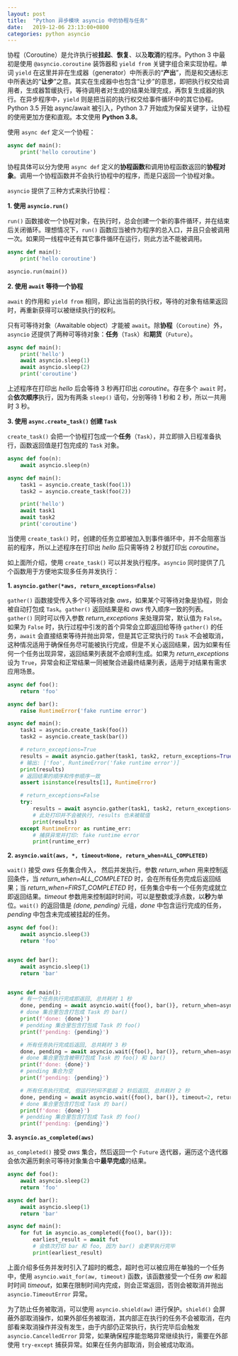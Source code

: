 ```yaml
---
layout: post
title:  "Python 异步模块 asyncio 中的协程与任务"
date:   2019-12-06 23:13:00+0800
categories: python asyncio
---
```

协程（Coroutine）是允许执行被**挂起**、**恢复**、以及**取消**的程序。Python 3 中最初是使用 `@asyncio.coroutine` 装饰器和 `yield from` 关键字组合来实现协程。单词 `yield` 在这里并非在生成器（generator）中所表示的“**产出**”，而是和交通标志中所表达的“**让步**”之意。其实在生成器中也包含“让步”的意思，即把执行权交给调用者，生成器暂缓执行，等待调用者对生成的结果处理完成，再恢复生成器的执行。在异步程序中，`yield` 则是把当前的执行权交给事件循环中的其它协程。Python 3.5 开始 async/await 被引入，Python 3.7 开始成为保留关键字，让协程的使用更加方便和直观。本文使用 **Python 3.8**。

使用 `async def` 定义一个协程：

```python
async def main():
    print('hello coroutine')
```

协程具体可以分为使用 `async def` 定义的**协程函数**和调用协程函数返回的**协程对象**。调用一个协程函数并不会执行协程中的程序，而是只返回一个协程对象。

`asyncio` 提供了三种方式来执行协程：

**1. 使用 `asyncio.run()`**

`run()` 函数接收一个协程对象，在执行时，总会创建一个新的事件循环，并在结束后关闭循环。理想情况下，`run()` 函数应当被作为程序的总入口，并且只会被调用一次。如果同一线程中还有其它事件循环在运行，则此方法不能被调用。

```python
async def main():
    print('hello coroutine')

asyncio.run(main())
```

**2. 使用 `await` 等待一个协程**

`await` 的作用和 `yield from` 相同，即让出当前的执行权，等待的对象有结果返回时，再重新获得可以被继续执行的权利。

只有可等待对象（Awaitable object）才能被 `await`。除**协程**（`Coroutine`）外，`asyncio` 还提供了两种可等待对象：**任务**（`Task`）和**期货**（`Future`）。

```python
async def main():
    print('hello')
    await asyncio.sleep(1)
    await asyncio.sleep(2)
    print('coroutine')
```

上述程序在打印出 *hello* 后会等待 3 秒再打印出 *coroutine*。存在多个 `await` 时，会**依次顺序**执行，因为有两条 `sleep()` 语句，分别等待 1 秒和 2 秒，所以一共用时 3 秒。

**3. 使用 `async.create_task()` 创建 `Task`**

`create_task()` 会把一个协程打包成一个**任务**（`Task`），并立即排入日程准备执行，函数返回值是打包完成的 `Task` 对象。

```python
async def foo(n):
    await asyncio.sleep(n)

async def main():
    task1 = asyncio.create_task(foo(1))
    task2 = asyncio.create_task(foo(2))

    print('hello')
    await task1
    await task2
    print('coroutine')
```

当使用 `create_task()` 时，创建的任务立即被加入到事件循环中，并不会阻塞当前的程序，所以上述程序在打印出 *hello* 后只需等待 2 秒就打印出 *coroutine*。

如上面所介绍，使用 `create_task()` 可以并发执行程序。`asyncio` 同时提供了几个函数用于方便地实现多任务并发执行：

**1. `asyncio.gather(*aws, return_exceptions=False)`**

`gather()` 函数接受传入多个可等待对象 *aws*，如果某个可等待对象是协程，则会被自动打包成 `Task`。`gather()` 返回结果是和 *aws* 传入顺序一致的列表。`gather()` 同时可以传入参数 *return_exceptions* 来处理异常，默认值为 `False`。如果为 `False` 时，执行过程中引发的首个异常会立即返回给等待 `gather()` 的任务，`await` 会直接结束等待并抛出异常，但是其它正常执行的 `Task` 不会被取消，这种情况适用于确保任务尽可能被执行完成，但是不关心返回结果，因为如果有任何一个任务出现异常，返回结果列表就不会顺利生成。如果为 *return_exceptions* 设为 `True`，异常会和正常结果一同被聚合进最终结果列表，适用于对结果有需求应用场景。

```python
async def foo():
    return 'foo'

async def bar():
    raise RuntimeError('fake runtime error')

async def main():
    task1 = asyncio.create_task(foo())
    task2 = asyncio.create_task(bar())

    # return_exceptions=True
    results = await asyncio.gather(task1, task2, return_exceptions=True)
    # 输出: ['foo', RuntimeError('fake runtime error')]
    print(results)
    # 返回结果的顺序和传参顺序一致
    assert isinstance(results[1], RuntimeError)

    # return_exceptions=False
    try:
        results = await asyncio.gather(task1, task2, return_exceptions=False)
        # 此处打印并不会被执行, results 也未被赋值
        print(results)
    except RuntimeError as runtime_err:
        # 捕获异常并打印: fake runtime error
        print(runtime_err)
```

**2. `asyncio.wait(aws, *, timeout=None, return_when=ALL_COMPLETED)`**

`wait()` 接受 *aws* 任务集合传入， 然后并发执行。参数 *return_when* 用来控制返回条件，当 *return_when=ALL_COMPLETED* 时，会在所有任务完成后返回结果；当 *return_when=FIRST_COMPLETED* 时，任务集合中有一个任务完成就立即返回结果。*timeout* 参数用来控制超时时间，可以是整数或浮点数，以**秒**为单位。`wait()` 的返回值是 *(done, pending)* 元组，*done* 中包含运行完成的任务，*pending* 中包含未完成被挂起的任务。

```python
async def foo():
    await asyncio.sleep(3)
    return 'foo'


async def bar():
    await asyncio.sleep(1)
    return 'bar'


async def main():
    # 有一个任务执行完成即返回, 总共耗时 1 秒
    done, pending = await asyncio.wait({foo(), bar()}, return_when=asyncio.FIRST_COMPLETED)
    # done 集合里包含打包成 Task 的 bar()
    print(f'done: {done}')
    # pendding 集合里包含打包成 Task 的 foo()
    print(f'pending: {pending}')

    # 所有任务执行完成后返回, 总共耗时 3 秒
    done, pending = await asyncio.wait({foo(), bar()}, return_when=asyncio.ALL_COMPLETED)
    # done 集合里包含被带打包成 Task 的 foo() 和 bar()
    print(f'done: {done}')
    # pending 集合为空
    print(f'pending: {pending}')

    # 所有任务执行完成, 但运行时间不能超 2 秒后返回, 总共耗时 2 秒
    done, pending = await asyncio.wait({foo(), bar()}, timeout=2, return_when=asyncio.ALL_COMPLETED)
    # done 集合里包含打包成 Task 的 bar()
    print(f'done: {done}')
    # pendding 集合里包含打包成 Task 的 foo()
    print(f'pending: {pending}')
```

**3. `asyncio.as_completed(aws)`**

`as_completed()` 接受 *aws* 集合，然后返回一个 `Future` 迭代器，遍历这个迭代器会依次遍历剩余可等待对象集合中**最早完成**的结果。

```python
async def foo():
    await asyncio.sleep(2)
    return 'foo'

async def bar():
    await asyncio.sleep(1)
    return 'bar'

async def main():
    for fut in asyncio.as_completed({foo(), bar()}):
        earliest_result = await fut
        # 会依次打印 bar 和 foo, 因为 bar() 会更早执行完毕
        print(earliest_result)
```

上面介绍多任务并发时引入了超时的概念，超时也可以被应用在单独的一个任务中，使用 `asyncio.wait_for(aw, timeout)` 函数，该函数接受一个任务 *aw* 和超时时间 *timeout*，如果在限制时间内完成，则会正常返回，否则会被取消并抛出 `asyncio.TimeoutError` 异常。

为了防止任务被取消，可以使用 `asyncio.shield(aw)` 进行保护。`shield()` 会屏蔽外部取消操作，如果外部任务被取消，其内部正在执行的任务不会被取消，在内部看来取消操作并没有发生，由于内部仍正常执行，执行完毕后会触发 `asyncio.CancelledError` 异常，如果确保程序能忽略异常继续执行，需要在外部使用 `try-except` 捕获异常。如果在任务内部取消，则会被成功取消。
